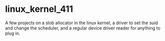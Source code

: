 linux_kernel_411
================

A few projects on a slob allocator in the linux kernel, a driver to set the suid and change the scheduler, and a regular device driver reader for anything to plug in. 
